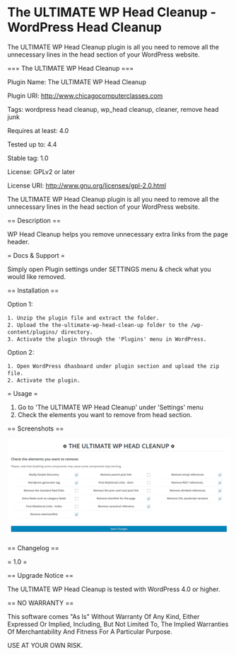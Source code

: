 # The ULTIMATE WP Head Cleanup - WordPress Head Cleanup
The ULTIMATE WP Head Cleanup plugin is all you need to remove all the unnecessary lines in the head section of your WordPress website. 


=== The ULTIMATE WP Head Cleanup ===

Plugin Name: The ULTIMATE WP Head Cleanup

Plugin URI: http://www.chicagocomputerclasses.com

Tags: wordpress head cleanup, wp_head cleanup, cleaner, remove head junk

Requires at least: 4.0

Tested up to: 4.4

Stable tag: 1.0

License: GPLv2 or later

License URI: http://www.gnu.org/licenses/gpl-2.0.html


The ULTIMATE WP Head Cleanup plugin is all you need to remove all the unnecessary lines in the head section of your WordPress website. 



== Description ==

WP Head Cleanup helps you remove unnecessary extra links from the page header. 


  

= Docs & Support =

Simply open Plugin settings under SETTINGS menu & check what you would like removed.


== Installation ==

Option 1:

	1. Unzip the plugin file and extract the folder.
	2. Upload the the-ultimate-wp-head-clean-up folder to the /wp-content/plugins/ directory.
	3. Activate the plugin through the 'Plugins' menu in WordPress.

Option 2:

	1. Open WordPress dhasboard under plugin section and upload the zip file.
	2. Activate the plugin.



= Usage =

1. Go to 'The ULTIMATE WP Head Cleanup' under 'Settings' menu
2. Check the elements you want to remove from head section.

== Screenshots ==

![alt text](https://github.com/chibrander/WordPress-Head-WP_HEAD-Cleanup/blob/master/screenshot.png "The ULTIMATE WP Head Cleanup Settings")

== Changelog ==

= 1.0 =

== Upgrade Notice ==

The ULTIMATE WP Head Cleanup is tested with WordPress 4.0 or higher.


== NO WARRANTY ==

This software comes "As Is" Without Warranty Of Any Kind, Either Expressed Or Implied, Including, But Not Limited To, The Implied Warranties Of Merchantability And Fitness For A Particular Purpose.

USE AT YOUR OWN RISK.
